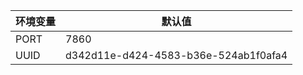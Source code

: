 | 环境变量 |         默认值                       |
| -------- |------------------------------------ |
| PORT     |           7860                      |
| UUID     | d342d11e-d424-4583-b36e-524ab1f0afa4|
